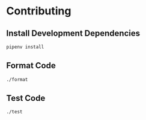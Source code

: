 # Contributing

## Install Development Dependencies
```bash
pipenv install
```

## Format Code
```bash
./format
```

## Test Code
```bash
./test
```